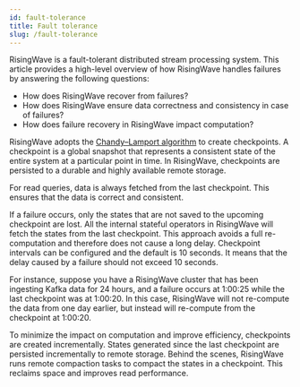 ```yaml
---
id: fault-tolerance
title: Fault tolerance
slug: /fault-tolerance
---
```


<head>
  <link rel="canonical" href="https://docs.risingwave.com/docs/current/fault-tolerance/" />
</head>

RisingWave is a fault-tolerant distributed stream processing system. This article provides a high-level overview of how RisingWave handles failures by answering the following questions:

- How does RisingWave recover from failures?
- How does RisingWave ensure data correctness and consistency in case of failures?
- How does failure recovery in RisingWave impact computation?

RisingWave adopts the [Chandy–Lamport algorithm](https://en.wikipedia.org/wiki/Chandy%E2%80%93Lamport_algorithm) to create checkpoints. A checkpoint is a global snapshot that represents a consistent state of the entire system at a particular point in time. In RisingWave, checkpoints are persisted to a durable and highly available remote storage.

For read queries, data is always fetched from the last checkpoint. This ensures that the data is correct and consistent.

If a failure occurs, only the states that are not saved to the upcoming checkpoint are lost. All the internal stateful operators in RisingWave will fetch the states from the last checkpoint. This approach avoids a full re-computation and therefore does not cause a long delay. Checkpoint intervals can be configured and the default is 10 seconds. It means that the delay caused by a failure should not exceed 10 seconds.

For instance, suppose you have a RisingWave cluster that has been ingesting Kafka data for 24 hours, and a failure occurs at 1:00:25 while the last checkpoint was at 1:00:20. In this case, RisingWave will not re-compute the data from one day earlier, but instead will re-compute from the checkpoint at 1:00:20.

To minimize the impact on computation and improve efficiency, checkpoints are created incrementally. States generated since the last checkpoint are persisted incrementally to remote storage. Behind the scenes, RisingWave runs remote compaction tasks to compact the states in a checkpoint. This reclaims space and improves read performance.
